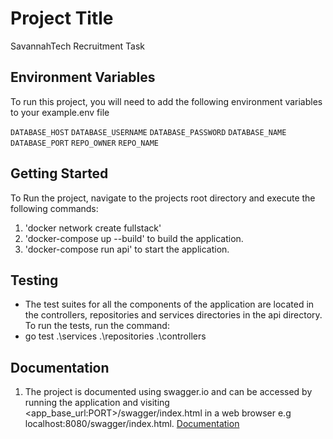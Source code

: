 
# Project Title
SavannahTech Recruitment Task


## Environment Variables

To run this project, you will need to add the following environment variables to your example.env file

`DATABASE_HOST`
`DATABASE_USERNAME`
`DATABASE_PASSWORD`
`DATABASE_NAME`
`DATABASE_PORT`
`REPO_OWNER`
`REPO_NAME`



## Getting Started
To Run the project, navigate to the projects root directory and execute the following commands:
1. 'docker network create fullstack'
2. 'docker-compose up --build' to build the application.
3. 'docker-compose run api' to start the application.

## Testing
- The test suites for all the components of the application are located in the controllers, repositories and services directories in the api directory. To run the tests, run the command:
- go test .\services .\repositories .\controllers
## Documentation
1. The project is documented using swagger.io and can be accessed by running the application and visiting <app_base_url:PORT>/swagger/index.html in a web browser e.g localhost:8080/swagger/index.html.
[Documentation](https://<app_base_url>/swagger/index.html)

